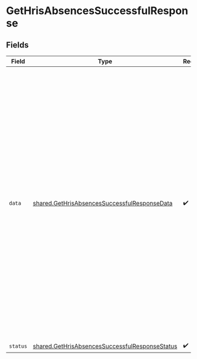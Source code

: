# GetHrisAbsencesSuccessfulResponse


## Fields

| Field                                                                                                                                                                                                                                                                                                                                                                                                                                                                                                                                                                                                                                                                                                                                                                                                                                                                                                                                                                   | Type                                                                                                                                                                                                                                                                                                                                                                                                                                                                                                                                                                                                                                                                                                                                                                                                                                                                                                                                                                    | Required                                                                                                                                                                                                                                                                                                                                                                                                                                                                                                                                                                                                                                                                                                                                                                                                                                                                                                                                                                | Description                                                                                                                                                                                                                                                                                                                                                                                                                                                                                                                                                                                                                                                                                                                                                                                                                                                                                                                                                             | Example                                                                                                                                                                                                                                                                                                                                                                                                                                                                                                                                                                                                                                                                                                                                                                                                                                                                                                                                                                 |
| ----------------------------------------------------------------------------------------------------------------------------------------------------------------------------------------------------------------------------------------------------------------------------------------------------------------------------------------------------------------------------------------------------------------------------------------------------------------------------------------------------------------------------------------------------------------------------------------------------------------------------------------------------------------------------------------------------------------------------------------------------------------------------------------------------------------------------------------------------------------------------------------------------------------------------------------------------------------------- | ----------------------------------------------------------------------------------------------------------------------------------------------------------------------------------------------------------------------------------------------------------------------------------------------------------------------------------------------------------------------------------------------------------------------------------------------------------------------------------------------------------------------------------------------------------------------------------------------------------------------------------------------------------------------------------------------------------------------------------------------------------------------------------------------------------------------------------------------------------------------------------------------------------------------------------------------------------------------- | ----------------------------------------------------------------------------------------------------------------------------------------------------------------------------------------------------------------------------------------------------------------------------------------------------------------------------------------------------------------------------------------------------------------------------------------------------------------------------------------------------------------------------------------------------------------------------------------------------------------------------------------------------------------------------------------------------------------------------------------------------------------------------------------------------------------------------------------------------------------------------------------------------------------------------------------------------------------------- | ----------------------------------------------------------------------------------------------------------------------------------------------------------------------------------------------------------------------------------------------------------------------------------------------------------------------------------------------------------------------------------------------------------------------------------------------------------------------------------------------------------------------------------------------------------------------------------------------------------------------------------------------------------------------------------------------------------------------------------------------------------------------------------------------------------------------------------------------------------------------------------------------------------------------------------------------------------------------- | ----------------------------------------------------------------------------------------------------------------------------------------------------------------------------------------------------------------------------------------------------------------------------------------------------------------------------------------------------------------------------------------------------------------------------------------------------------------------------------------------------------------------------------------------------------------------------------------------------------------------------------------------------------------------------------------------------------------------------------------------------------------------------------------------------------------------------------------------------------------------------------------------------------------------------------------------------------------------- |
| `data`                                                                                                                                                                                                                                                                                                                                                                                                                                                                                                                                                                                                                                                                                                                                                                                                                                                                                                                                                                  | [shared.GetHrisAbsencesSuccessfulResponseData](../../models/shared/gethrisabsencessuccessfulresponsedata.md)                                                                                                                                                                                                                                                                                                                                                                                                                                                                                                                                                                                                                                                                                                                                                                                                                                                            | :heavy_check_mark:                                                                                                                                                                                                                                                                                                                                                                                                                                                                                                                                                                                                                                                                                                                                                                                                                                                                                                                                                      | N/A                                                                                                                                                                                                                                                                                                                                                                                                                                                                                                                                                                                                                                                                                                                                                                                                                                                                                                                                                                     | {<br/>"next": "eyJwYWdlIjoxMiwibm90ZSI6InRoaXMgaXMganVzdCBhbiBleGFtcGxlIGFuZCBub3QgcmVwcmVzZW50YXRpdmUgZm9yIGEgcmVhbCBjdXJzb3IhIn0=",<br/>"results": [<br/>{<br/>"id": "22st2Ji8XpncEYEak8mvQgQF",<br/>"remote_id": "1348",<br/>"employee_id": "JDdUy9kiH5APaGizFrgNmQjM",<br/>"approver_id": "AgXEispYPP1BbToHpqnqcpxy",<br/>"start_date": "2022-08-04",<br/>"end_date": "2022-08-05",<br/>"start_half_day": true,<br/>"end_half_day": false,<br/>"start_time": "13:15:00",<br/>"end_time": "17:00:00",<br/>"amount": 2,<br/>"unit": "DAYS",<br/>"status": "APPROVED",<br/>"employee_note": "Visiting my family.",<br/>"type_id": "xzZoKssDaMZAd62kxayzzQvD",<br/>"changed_at": "2022-08-07T14:01:29.196Z",<br/>"remote_deleted_at": "2022-08-07T14:01:29.196Z",<br/>"remote_data": null,<br/>"type": {<br/>"id": "xzZoKssDaMZAd62kxayzzQvD",<br/>"name": "Vacation",<br/>"unit": "DAYS",<br/>"half_days_supported": true,<br/>"exact_times_supported": false,<br/>"remote_id": "91",<br/>"remote_data": null,<br/>"changed_at": "2022-08-07T14:01:29.196Z",<br/>"remote_deleted_at": null<br/>}<br/>}<br/>]<br/>} |
| `status`                                                                                                                                                                                                                                                                                                                                                                                                                                                                                                                                                                                                                                                                                                                                                                                                                                                                                                                                                                | [shared.GetHrisAbsencesSuccessfulResponseStatus](../../models/shared/gethrisabsencessuccessfulresponsestatus.md)                                                                                                                                                                                                                                                                                                                                                                                                                                                                                                                                                                                                                                                                                                                                                                                                                                                        | :heavy_check_mark:                                                                                                                                                                                                                                                                                                                                                                                                                                                                                                                                                                                                                                                                                                                                                                                                                                                                                                                                                      | N/A                                                                                                                                                                                                                                                                                                                                                                                                                                                                                                                                                                                                                                                                                                                                                                                                                                                                                                                                                                     |                                                                                                                                                                                                                                                                                                                                                                                                                                                                                                                                                                                                                                                                                                                                                                                                                                                                                                                                                                         |